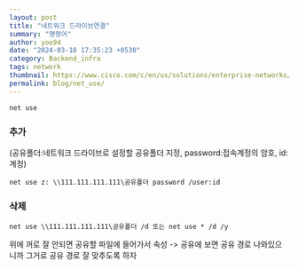 ```yaml
---
layout: post
title: "네트워크 드라이브연결"
summary: "명령어"
author: yoo94
date: "2024-03-18 17:35:23 +0530"
category: Backend_infra
tags: network
thumbnail: https://www.cisco.com/c/en/us/solutions/enterprise-networks/what-are-network-services/jcr:content/Grid/category_atl/layout-category-atl/anchor_info.img.png/1649146079560.png
permalink: blog/net_use/
---
```


```shell
net use
```

### 추가

(공유폴더:네트워크 드라이브로 설정할 공유폴더 지정, password:접속계정의 암호, id:계정)

```shell
net use z: \\111.111.111.111\공유폴더 password /user:id
```

### 삭제

```shell
net use \\111.111.111.111\공유폴더 /d 또는 net use * /d /y
```

위에 꺼로 잘 안되면 공유할 파일에 들어가서 속성 -> 공유에 보면 공유 경로 나와있으니까 그거로 공유 경로 잘 맞추도록 하자
